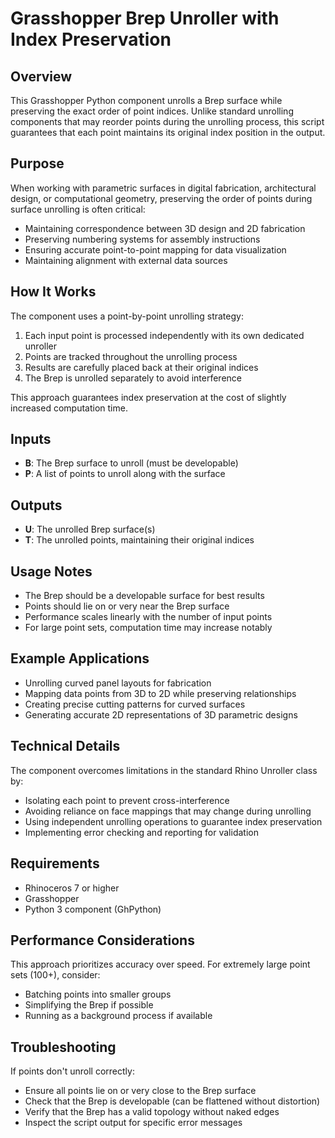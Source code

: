 # Grasshopper Brep Unroller with Index Preservation

## Overview

This Grasshopper Python component unrolls a Brep surface while preserving the exact order of point indices. Unlike standard unrolling components that may reorder points during the unrolling process, this script guarantees that each point maintains its original index position in the output.

## Purpose

When working with parametric surfaces in digital fabrication, architectural design, or computational geometry, preserving the order of points during surface unrolling is often critical:

- Maintaining correspondence between 3D design and 2D fabrication
- Preserving numbering systems for assembly instructions
- Ensuring accurate point-to-point mapping for data visualization
- Maintaining alignment with external data sources

## How It Works

The component uses a point-by-point unrolling strategy:

1. Each input point is processed independently with its own dedicated unroller
2. Points are tracked throughout the unrolling process
3. Results are carefully placed back at their original indices
4. The Brep is unrolled separately to avoid interference

This approach guarantees index preservation at the cost of slightly increased computation time.

## Inputs

- **B**: The Brep surface to unroll (must be developable)
- **P**: A list of points to unroll along with the surface

## Outputs

- **U**: The unrolled Brep surface(s)
- **T**: The unrolled points, maintaining their original indices

## Usage Notes

- The Brep should be a developable surface for best results
- Points should lie on or very near the Brep surface
- Performance scales linearly with the number of input points
- For large point sets, computation time may increase notably

## Example Applications

- Unrolling curved panel layouts for fabrication
- Mapping data points from 3D to 2D while preserving relationships
- Creating precise cutting patterns for curved surfaces
- Generating accurate 2D representations of 3D parametric designs

## Technical Details

The component overcomes limitations in the standard Rhino Unroller class by:
- Isolating each point to prevent cross-interference
- Avoiding reliance on face mappings that may change during unrolling
- Using independent unrolling operations to guarantee index preservation
- Implementing error checking and reporting for validation

## Requirements

- Rhinoceros 7 or higher
- Grasshopper
- Python 3 component (GhPython)

## Performance Considerations

This approach prioritizes accuracy over speed. For extremely large point sets (100+), consider:
- Batching points into smaller groups
- Simplifying the Brep if possible
- Running as a background process if available

## Troubleshooting

If points don't unroll correctly:
- Ensure all points lie on or very close to the Brep surface
- Check that the Brep is developable (can be flattened without distortion)
- Verify that the Brep has a valid topology without naked edges
- Inspect the script output for specific error messages
